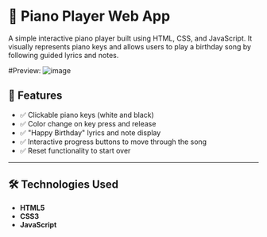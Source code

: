 # 🎹 Piano Player Web App

A simple interactive piano player built using HTML, CSS, and JavaScript. It visually represents piano keys and allows users to play a birthday song by following guided lyrics and notes.

#Preview:
![image](https://github.com/user-attachments/assets/7e60ed16-8c92-4f35-9f78-89c2637ee430)


## 📌 Features

- ✅ Clickable piano keys (white and black)
- ✅ Color change on key press and release
- ✅ "Happy Birthday" lyrics and note display
- ✅ Interactive progress buttons to move through the song
- ✅ Reset functionality to start over

---

## 🛠️ Technologies Used

- **HTML5**
- **CSS3**
- **JavaScript**



